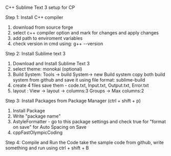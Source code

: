 C++ Sublime Text 3 setup for CP

Step 1: Install C++ compiler

1. download from source forge
2. select c++ compiler option and mark for changes and apply changes
3. add path to enviroment variables
4. check version in cmd using: g++ --version

Step 2: Install Sublime text 3

1. Download and Install Sublime Text 3
2. select theme: monokai (optional)
3. Build System: Tools -> build System-> new Build system
   copy both build system from github and save it using file format: sublime-build
4. create 4 files save them - code.txt, Input.txt, Output.txt, Error.txt
5. layout : View -> layout -> columns:3
		 	      Groups -> Max columns:2

Step 3: Install Packages from Package Manager (ctrl + shift + p)

1. Install Package
2. Write "package name"
3. AstyleFormatter - go to this package settings and check true for "format on save" for Auto Spacing on Save
4. cppFastOlympicCoding

Step 4: Compile and Run the Code
take the sample code from github, write something and run using ctrl + shift + B
